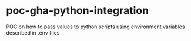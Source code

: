 # poc-gha-python-integration
POC on how to pass values to python scripts using environment variables described in .env files
